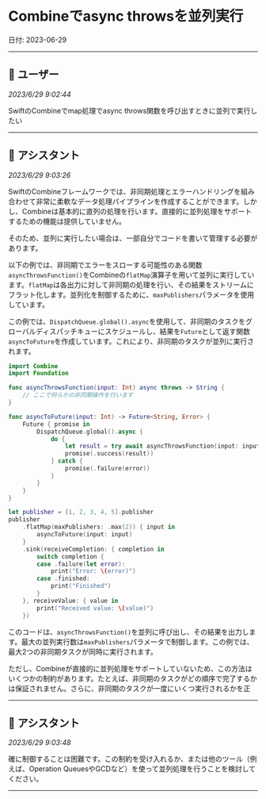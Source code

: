 # Combineでasync throwsを並列実行

日付: 2023-06-29

---

## 👤 ユーザー
*2023/6/29 9:02:44*

SwiftのCombineでmap処理でasync throws関数を呼び出すときに並列で実行したい

---

## 🤖 アシスタント
*2023/6/29 9:03:26*

SwiftのCombineフレームワークでは、非同期処理とエラーハンドリングを組み合わせて非常に柔軟なデータ処理パイプラインを作成することができます。しかし、Combineは基本的に直列の処理を行います。直接的に並列処理をサポートするための機能は提供していません。

そのため、並列に実行したい場合は、一部自分でコードを書いて管理する必要があります。

以下の例では、非同期でエラーをスローする可能性のある関数`asyncThrowsFunction()`をCombineの`flatMap`演算子を用いて並列に実行しています。`flatMap`は各出力に対して非同期の処理を行い、その結果をストリームにフラット化します。並列化を制御するために、`maxPublishers`パラメータを使用しています。

この例では、`DispatchQueue.global().async`を使用して、非同期のタスクをグローバルディスパッチキューにスケジュールし、結果を`Future`として返す関数`asyncToFuture`を作成しています。これにより、非同期のタスクが並列に実行されます。

```swift
import Combine
import Foundation

func asyncThrowsFunction(input: Int) async throws -> String {
    // ここで何らかの非同期操作を行います
}

func asyncToFuture(input: Int) -> Future<String, Error> {
    Future { promise in
        DispatchQueue.global().async {
            do {
                let result = try await asyncThrowsFunction(input: input)
                promise(.success(result))
            } catch {
                promise(.failure(error))
            }
        }
    }
}

let publisher = [1, 2, 3, 4, 5].publisher
publisher
    .flatMap(maxPublishers: .max(2)) { input in
        asyncToFuture(input: input)
    }
    .sink(receiveCompletion: { completion in
        switch completion {
        case .failure(let error):
            print("Error: \(error)")
        case .finished:
            print("Finished")
        }
    }, receiveValue: { value in
        print("Received value: \(value)")
    })
```

このコードは、`asyncThrowsFunction()`を並列に呼び出し、その結果を出力します。最大の並列実行数は`maxPublishers`パラメータで制御します。この例では、最大2つの非同期タスクが同時に実行されます。

ただし、Combineが直接的に並列処理をサポートしていないため、この方法はいくつかの制約があります。たとえば、非同期のタスクがどの順序で完了するかは保証されません。さらに、非同期のタスクが一度にいくつ実行されるかを正

---

## 🤖 アシスタント
*2023/6/29 9:03:48*

確に制御することは困難です。この制約を受け入れるか、または他のツール（例えば、Operation QueuesやGCDなど）を使って並列処理を行うことを検討してください。

---
